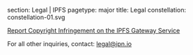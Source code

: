 section: Legal | IPFS
pagetype: major
title: Legal
constellation: constellation-01.svg

[Report Copyright Infringement on the IPFS Gateway Service](https://docs.google.com/a/andyet.com/forms/d/1fXchtQEQ6WDjedSk46ZZiye8vl4UxvyRZiltSOv2huc/viewform)

For all other inquiries, contact: [legal@ipn.io](mailto:legal@ipn.io)

